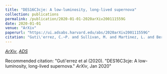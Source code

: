 ```yaml
---
title: "DES16C3cje: A low-luminosity, long-lived supernova"
collection: publications
permalink: /publication/2020-01-01-2020arXiv200111559G
date: 2020-01-01
venue: "ArXiv"
paperurl: "https://ui.adsabs.harvard.edu/abs/2020arXiv200111559G"
citation: "Guti\'errez, C.~P. and Sullivan, M. and Martinez, L. and Bersten, M.~C. and Inserra, C. and Smith, M. and Anderson, J.~P. and Pan, Y. -C. and Pastorello, A. and Galbany, L. and Nugent, P. and Angus, C.~R. and Barbarino, C. and Chen, T. -W. and Davis, T.~M. and Della Valle, M. and Foley, R.~J. and Fraser, M. and Frohmaier, C. and Gonz\'alez-Gait\'an, S. and Lewis, G.~F. and Gromadzki, M. and Kankare, E. and Kokotanekova, R. and Kollmeier, J. and Magee, M.~R. and Maguire, K. and M\oller, A. and Morrell, N. and Nicholl, M. and Pursiainen, M. and Sollerman, J. and Sommer, N.~E. and Swann, E. and Tucker, B.~E. and Wiseman, P. and Aguena, M. and Allam, S. and Avila, S. and Bertin, E. and Brooks, D. and Buckley-Geer, E. and Burke, D.~L. and Carnero Rosell, A. and Carrasco Kind, M. and Carretero, J. and Costanzi, M. and da Costa, L.~N. and De Vicente, J. and Desai, S. and Diehl, H.~T. and Doel, P. and Eifler, T.~F. and Flaugher, B. and Fosalba, P. and Frieman, J. and Garc\'\ia-Bellido, J. and Gerdes, D.~W. and Gruen, D. and Gruendl, R.~A. and Gschwend, J. and Gutierrez, G. and Hinton, S.~R. and Hollowood, D.~L. and Honscheid, K. and James, D.~J. and Kuehn, K. and Kuropatkin, N. and Lahav, O. and Lima, M. and Maia, M.~A.~G. and March, M. and Menanteau, F. and Miquel, R. and Morganson, E. and Palmese, A. and Paz-Chinch\'on, F. and Plazas, A.~A. and Sako, M. and Sanchez, E. and Scarpine, V. and Schubnell, M. and Serrano, S. and Sevilla-Noarbe, I. and Soares-Santos, M. and Suchyta, E. and Swanson, M.~E.~C. and Tarle, G. and Thomas, D. and Varga, T.~N. and Walker, A.~R. and Wilkinson, R.. &quot;DES16C3cje: A low-luminosity, long-lived supernova.&quot; <i>ArXiv</i>, Jan 2020"
---
```


[*ArXiv*](https://arxiv.org/abs/2001.11559), [*ADS*](https://ui.adsabs.harvard.edu/abs/2020arXiv200111559G)

Recommended citation: "Guti\'errez et al (2020). &quot;DES16C3cje: A low-luminosity, long-lived supernova.&quot; <i>ArXiv</i>, Jan 2020"

